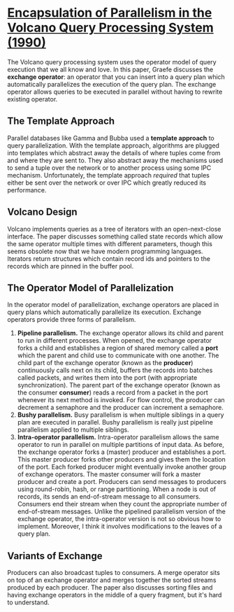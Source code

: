 # [Encapsulation of Parallelism in the Volcano Query Processing System (1990)](https://scholar.google.com/scholar?cluster=12203514891599153151)
The Volcano query processing system uses the operator model of query execution
that we all know and love. In this paper, Graefe discusses the **exchange
operator**: an operator that you can insert into a query plan which
automatically parallelizes the execution of the query plan. The exchange
operator allows queries to be executed in parallel without having to rewrite
existing operator.

## The Template Approach
Parallel databases like Gamma and Bubba used a **template approach** to query
parallelization. With the template approach, algorithms are plugged into
templates which abstract away the details of where tuples come from and where
they are sent to. They also abstract away the mechanisms used to send a tuple
over the network or to another process using some IPC mechanism.
Unfortunately, the template approach *required* that tuples either be sent over
the network or over IPC which greatly reduced its performance.

## Volcano Design
Volcano implements queries as a tree of iterators with an open-next-close
interface. The paper discusses something called state records which allow the
same operator multiple times with different parameters, though this seems
obsolete now that we have modern programming languages. Iterators return
structures which contain record ids and pointers to the records which are
pinned in the buffer pool.

## The Operator Model of Parallelization
In the operator model of parallelization, exchange operators are placed in
query plans which automatically parallelize its execution. Exchange operators
provide three forms of parallelism.

1. **Pipeline parallelism.** The exchange operator allows its child and parent
   to run in different processes. When opened, the exchange operator forks a
   child and establishes a region of shared memory called a **port** which the
   parent and child use to communicate with one another. The child part of the
   exchange operator (known as the **producer**) continuously calls next on its
   child, buffers the records into batches called packets, and writes them into
   the port (with appropriate synchronization). The parent part of the exchange
   operator (known as the consumer **consumer**) reads a record from a packet
   in the port whenever its next method is invoked. For flow control, the
   producer can decrement a semaphore and the producer can increment a
   semaphore.
2. **Bushy parallelism.** Busy parallelism is when multiple siblings in a query
   plan are executed in parallel. Bushy parallelism is really just pipeline
   parallelism applied to multiple siblings.
3. **Intra-operator parallelism.** Intra-operator parallelism allows the same
   operator to run in parallel on multiple partitions of input data. As before,
   the exchange operator forks a (master) producer and establishes a port. This
   master producer forks other producers and gives them the location of the
   port. Each forked producer might eventually invoke another group of exchange
   operators. The master consumer will fork a master producer and create a
   port. Producers can send messages to producers using round-robin, hash, or
   range partitioning. When a node is out of records, its sends an
   end-of-stream message to all consumers. Consumers end their stream when they
   count the appropriate number of end-of-stream messages. Unlike the pipelined
   parallelism version of the exchange operator, the intra-operator version is
   not so obvious how to implement. Moreover, I think it involves modifications
   to the leaves of a query plan.

## Variants of Exchange
Producers can also broadcast tuples to consumers. A merge operator sits on top
of an exchange operator and merges together the sorted streams produced by each
producer. The paper also discusses sorting files and having exchange operators
in the middle of a query fragment, but it's hard to understand.
